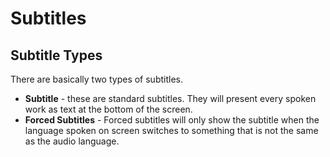 # Subtitles

## Subtitle Types

There are basically two types of subtitles. 

- **Subtitle** - these are standard subtitles.  They will present every spoken work as text at the bottom of the screen.
- **Forced Subtitles** - Forced subtitles will only show the subtitle when the language spoken on screen switches to something that is not the same as the audio language.